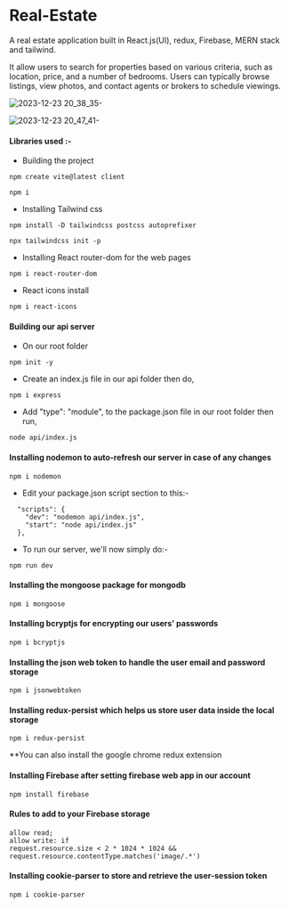 # Real-Estate
A real estate application built in React.js(UI), redux, Firebase, MERN stack and tailwind.

It allow users to search for properties based on various criteria, such as location, price, and a number of bedrooms. Users can typically browse listings, view photos, and contact agents or brokers to schedule viewings.

![2023-12-23 20_38_35-](https://github.com/Marx-wrld/Real-Estate/assets/105711066/871fd9de-953e-4b67-aecc-3fb0d696d7b4)

![2023-12-23 20_47_41-](https://github.com/Marx-wrld/Real-Estate/assets/105711066/3384c42e-1060-4202-8f44-51d9cac9b9f0)

#### Libraries used :-
- Building the project 
```
npm create vite@latest client

npm i
```

- Installing Tailwind css
```
npm install -D tailwindcss postcss autoprefixer

npx tailwindcss init -p
```  

- Installing React router-dom for the web pages
```
npm i react-router-dom
```
- React icons install
```
npm i react-icons
```
#### Building our api server

- On our root folder
```
npm init -y
```
- Create an index.js file in our api folder then do,
```
npm i express
```
- Add "type": "module", to the package.json file in our root folder then run,
```
node api/index.js
```
#### Installing nodemon to auto-refresh our server in case of any changes
```
npm i nodemon
```
- Edit your package.json script section to this:-
```
  "scripts": {
    "dev": "nodemon api/index.js",
    "start": "node api/index.js"
  },
```
- To run our server, we'll now simply do:-
```
npm run dev
```
#### Installing the mongoose package for mongodb
```
npm i mongoose
```
#### Installing bcryptjs for encrypting our users' passwords
```
npm i bcryptjs
```
#### Installing the json web token to handle the user email and password storage
```
npm i jsonwebtoken
```
#### Installing redux-persist which helps us store user data inside the local storage
```
npm i redux-persist
```
**You can also install the google chrome redux extension
#### Installing Firebase after setting firebase web app in our account
```
npm install firebase
```
#### Rules to add to your Firebase storage
```
allow read;
allow write: if 
request.resource.size < 2 * 1024 * 1024 &&
request.resource.contentType.matches('image/.*')
```
#### Installing cookie-parser to store and retrieve the user-session token
```
npm i cookie-parser
```
